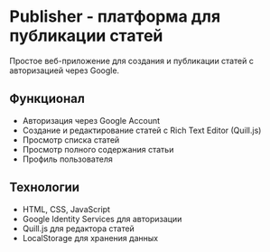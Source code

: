 # Publisher - платформа для публикации статей

Простое веб-приложение для создания и публикации статей с авторизацией через Google.

## Функционал

- Авторизация через Google Account
- Создание и редактирование статей с Rich Text Editor (Quill.js)
- Просмотр списка статей
- Просмотр полного содержания статьи
- Профиль пользователя

## Технологии

- HTML, CSS, JavaScript
- Google Identity Services для авторизации
- Quill.js для редактора статей
- LocalStorage для хранения данных
